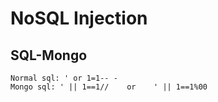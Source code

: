 # NoSQL Injection

## SQL-Mongo

```
Normal sql: ' or 1=1-- -
Mongo sql: ' || 1==1//    or    ' || 1==1%00
```
